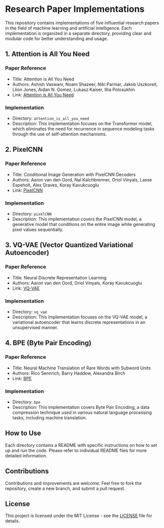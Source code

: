 # Research Paper Implementations

This repository contains implementations of five influential research papers in the field of machine learning and artificial intelligence. Each implementation is organized in a separate directory, providing clear and modular code for better understanding and usage.

## 1. Attention is All You Need

### Paper Reference
- Title: Attention is All You Need
- Authors: Ashish Vaswani, Noam Shazeer, Niki Parmar, Jakob Uszkoreit, Llion Jones, Aidan N. Gomez, Lukasz Kaiser, Illia Polosukhin
- Link: [Attention is All You Need](https://arxiv.org/abs/1706.03762)

### Implementation
- Directory: `attention_is_all_you_need`
- Description: This implementation focuses on the Transformer model, which eliminates the need for recurrence in sequence modeling tasks through the use of self-attention mechanisms.

## 2. PixelCNN

### Paper Reference
- Title: Conditional Image Generation with PixelCNN Decoders
- Authors: Aaron van den Oord, Nal Kalchbrenner, Oriol Vinyals, Lasse Espeholt, Alex Graves, Koray Kavukcuoglu
- Link: [PixelCNN](https://arxiv.org/abs/1606.05328)

### Implementation
- Directory: `pixelCNN`
- Description: This implementation covers the PixelCNN model, a generative model that conditions on the entire image while generating pixel values sequentially.

## 3. VQ-VAE (Vector Quantized Variational Autoencoder)

### Paper Reference
- Title: Neural Discrete Representation Learning
- Authors: Aaron van den Oord, Oriol Vinyals, Koray Kavukcuoglu
- Link: [VQ-VAE](https://arxiv.org/abs/1711.00937)

### Implementation
- Directory: `vq_vae`
- Description: This implementation focuses on the VQ-VAE model, a variational autoencoder that learns discrete representations in an unsupervised manner.

## 4. BPE (Byte Pair Encoding)

### Paper Reference
- Title: Neural Machine Translation of Rare Words with Subword Units
- Authors: Rico Sennrich, Barry Haddow, Alexandra Birch
- Link: [BPE](https://arxiv.org/abs/1508.07909)

### Implementation
- Directory: `bpe`
- Description: This implementation covers Byte Pair Encoding, a data compression technique used in various natural language processing tasks, including machine translation.

## How to Use
Each directory contains a README with specific instructions on how to set up and run the code. Please refer to individual README files for more detailed information.

## Contributions
Contributions and improvements are welcome. Feel free to fork the repository, create a new branch, and submit a pull request.

## License
This project is licensed under the MIT License - see the [LICENSE](LICENSE) file for details.
